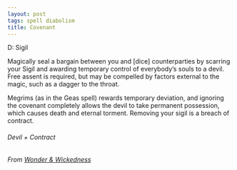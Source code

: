 ```yaml
---
layout: post
tags: spell diabolism
title: Covenant
---
```

D: Sigil

Magically seal a bargain between you and [dice] counterparties by scarring your Sigil and awarding temporary control of everybody’s souls to a devil. Free assent is required, but may be compelled by factors external to the magic, such as a dagger to the throat.

Megrims (as in the Geas spell) rewards temporary deviation, and ignoring the covenant completely allows the devil to take permanent possession, which causes death and eternal torment. Removing your sigil is a breach of contract.
###### Devil + Contract
###### From [Wonder & Wickedness](https://www.drivethrurpg.com/product/145647/Wonder--Wickedness)

